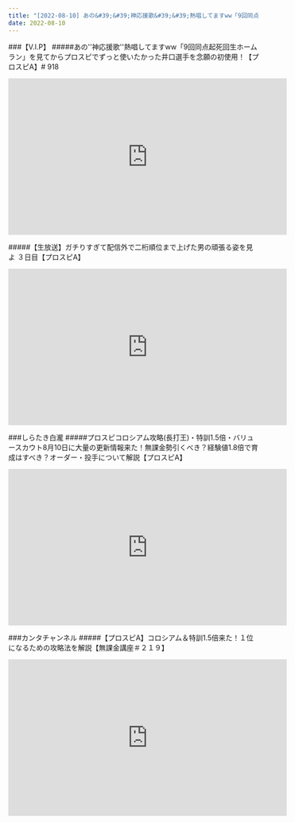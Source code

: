 ```yaml
---
title: "[2022-08-10] あの&#39;&#39;神応援歌&#39;&#39;熱唱してますww「9回同点起死回生ホームラン」を見てからプロスピでずっと使いたかった井口選手を念願の初使用！【プロスピA】# 918 他"
date: 2022-08-10
---
```

###【V.I.P】
#####あの&#39;&#39;神応援歌&#39;&#39;熱唱してますww「9回同点起死回生ホームラン」を見てからプロスピでずっと使いたかった井口選手を念願の初使用！【プロスピA】# 918
<iframe width="560" height="315" src="https://www.youtube.com/embed/mAKKDuuSWhM" frameborder="0" allow="accelerometer; autoplay; clipboard-write; encrypted-media; gyroscope; picture-in-picture" allowfullscreen></iframe>

#####【生放送】ガチりすぎて配信外で二桁順位まで上げた男の頑張る姿を見よ ３日目【プロスピA】
<iframe width="560" height="315" src="https://www.youtube.com/embed/cAoUAX9So9g" frameborder="0" allow="accelerometer; autoplay; clipboard-write; encrypted-media; gyroscope; picture-in-picture" allowfullscreen></iframe>

###しらたき白瀧
#####プロスピコロシアム攻略(長打王)・特訓1.5倍・バリュースカウト8月10日に大量の更新情報来た！無課金勢引くべき？経験値1.8倍で育成はすべき？オーダー・投手について解説【プロスピA】
<iframe width="560" height="315" src="https://www.youtube.com/embed/vaIuz56MrRE" frameborder="0" allow="accelerometer; autoplay; clipboard-write; encrypted-media; gyroscope; picture-in-picture" allowfullscreen></iframe>

###カンタチャンネル
#####【プロスピA】コロシアム＆特訓1.5倍来た！１位になるための攻略法を解説【無課金講座＃２１９】
<iframe width="560" height="315" src="https://www.youtube.com/embed/PIEB-EyZvRY" frameborder="0" allow="accelerometer; autoplay; clipboard-write; encrypted-media; gyroscope; picture-in-picture" allowfullscreen></iframe>

